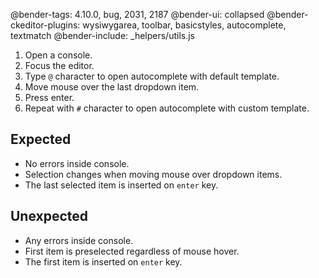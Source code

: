 @bender-tags: 4.10.0, bug, 2031, 2187
@bender-ui: collapsed
@bender-ckeditor-plugins: wysiwygarea, toolbar, basicstyles, autocomplete, textmatch
@bender-include: _helpers/utils.js

1. Open a console.
1. Focus the editor.
1. Type `@` character to open autocomplete with default template.
1. Move mouse over the last dropdown item.
1. Press enter.
1. Repeat with `#` character to open autocomplete with custom template.

## Expected

* No errors inside console.
* Selection changes when moving mouse over dropdown items.
* The last selected item is inserted on `enter` key.

## Unexpected

* Any errors inside console.
* First item is preselected regardless of mouse hover.
* The first item is inserted on `enter` key.
